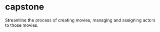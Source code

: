 # capstone
Streamline the process of creating movies, managing and assigning actors to those movies.

